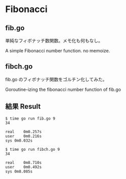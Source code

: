 Fibonacci
=========

fib.go
------

単純なフィボナッチ数関数。メモ化も何もなし。

A simple Fibonacci number function. no memoize.

fibch.go
--------

fib.go のフィボナッチ関数をゴルチン化してみた。

Goroutine-izing the fibonacci number function of fib.go

結果 Result
----
				
    $ time go run fib.go 9
    34

    real	0m0.257s
    user	0m0.216s
    sys	0m0.032s

    $ time go run fibch.go 9
    34
    
    real	0m8.710s
    user	0m0.492s
    sys	0m8.085s


